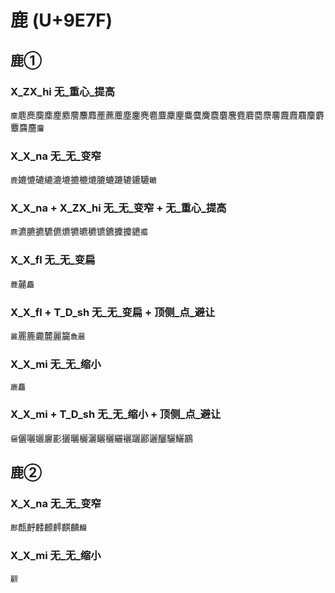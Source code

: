 # 鹿 (U+9E7F)

## 鹿① 

### X_ZX_hi 无_重心_提高
`塵`麀䴟䴠䴢䴤䴥䴦䴩䴪薼藨蘪塵鏖麂麅麆麇麈麋麌麍麎麏麐麑麔麕麖麘麙麚麛麜麝麞麡麢`麠`

### X_X_na 无_无_变窄
`鹿`㜙㦇䃙䌒漉塶摝樚熝膔螰蹗辘鏕騼`轆`

### X_X_na + X_ZX_hi 无_无_变窄 + 无_重心_提高
`麃`瀌臕㩠䮽儦爊犥皫穮镳鑣攈攗䥝`攟`

### X_X_fl 无_无_变扁
`蔍`麉`麤`

### X_X_fl + T_D_sh 无_无_变扁 + 顶侧_点_避让
`麄`䍡簏麊麓麗籭`麁䕻`

### X_X_mi 无_无_缩小
`廘麤`

### X_X_mi + T_D_sh 无_无_缩小 + 顶侧_点_避让
`㿛`儷囇孋廲彲攦曬欐灑矖穲纚襹躧酈邐釃驪鱺鸝

## 鹿② 

### X_X_na 无_无_变窄
`鄜`㼾䴣䴧䴨䴫麒麟`麣`

### X_X_mi 无_无_缩小
`䚕`